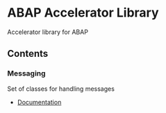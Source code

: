 # ABAP Accelerator Library
Accelerator library for ABAP

## Contents
### Messaging
Set of classes for handling messages
 - [Documentation](src/yal_messaging/Documentation.md)
